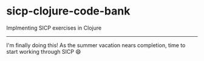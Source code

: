 # sicp-clojure-code-bank
Implmenting SICP exercises in Clojure

---
I'm finally doing this! As the summer vacation nears completion, time to start working through SICP :smile:
